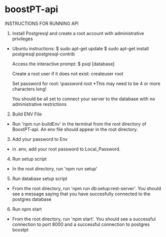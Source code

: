 # boostPT-api

INSTRUCTIONS FOR RUNNING API

1. Install Postgresql and create a root account with administrative privileges
 - Ubuntu instructions:
    $ sudo apt-get update
    $ sudo apt-get install postgresql postgresql-contrib 

    Access the interactive prompt: 
    $ psql [database]

    Create a root user if it does not exist:
    createuser root

    Set password for root:
      \password root
      *This may need to be 4 or more characters long!

    You should be all set to connect your server to the database with no administrative restrictions

2. Build ENV File
 - Run 'npm run buildEnv' in the terminal from 
   the root directory of BoostPT-api. An env file should 
   appear in the root directory. 

3. Add your password to Env
 - in .env, add your root password to Local_Password.

4. Run setup script
 - In the root directory, run 'npm run setup'

5. Run database setup script
 - From the root directory, run 'npm run db:setup:rest-server'. 
   You should see a message saying that you have succesfully 
   connected to the postgres database

6. Run npm start
 - From the root directory, run 'npm start'. You should 
   see a successful connection to port 8000 and
   a successful connection to postgres boostpt 

